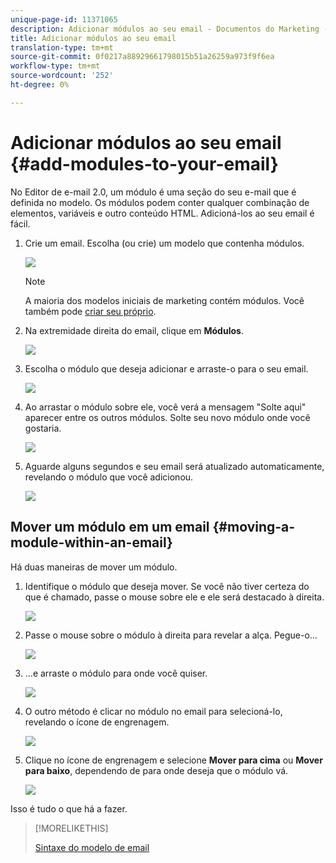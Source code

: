 ```yaml
---
unique-page-id: 11371065
description: Adicionar módulos ao seu email - Documentos do Marketing - Documentação do produto
title: Adicionar módulos ao seu email
translation-type: tm+mt
source-git-commit: 0f0217a88929661798015b51a26259a973f9f6ea
workflow-type: tm+mt
source-wordcount: '252'
ht-degree: 0%

---
```



# Adicionar módulos ao seu email {#add-modules-to-your-email}

No Editor de e-mail 2.0, um módulo é uma seção do seu e-mail que é definida no modelo. Os módulos podem conter qualquer combinação de elementos, variáveis e outro conteúdo HTML. Adicioná-los ao seu email é fácil.

1. Crie um email. Escolha (ou crie) um modelo que contenha módulos.

   ![](assets/one-1.png)

   >[!NOTE]
   >
   >A maioria dos modelos iniciais de marketing contém módulos. Você também pode [criar seu próprio](/help/marketo/product-docs/email-marketing/general/email-editor-2/email-template-syntax.md#modules).

1. Na extremidade direita do email, clique em **Módulos**.

   ![](assets/two-3.png)

1. Escolha o módulo que deseja adicionar e arraste-o para o seu email.

   ![](assets/three-3.png)

1. Ao arrastar o módulo sobre ele, você verá a mensagem &quot;Solte aqui&quot; aparecer entre os outros módulos. Solte seu novo módulo onde você gostaria.

   ![](assets/four-2.png)

1. Aguarde alguns segundos e seu email será atualizado automaticamente, revelando o módulo que você adicionou.

   ![](assets/five-3.png)

## Mover um módulo em um email {#moving-a-module-within-an-email}

Há duas maneiras de mover um módulo.

1. Identifique o módulo que deseja mover. Se você não tiver certeza do que é chamado, passe o mouse sobre ele e ele será destacado à direita.

   ![](assets/six-2.png)

1. Passe o mouse sobre o módulo à direita para revelar a alça. Pegue-o...

   ![](assets/seven-2.png)

1. ...e arraste o módulo para onde você quiser.

   ![](assets/eight-2.png)

1. O outro método é clicar no módulo no email para selecioná-lo, revelando o ícone de engrenagem.

   ![](assets/nine-2.png)

1. Clique no ícone de engrenagem e selecione **Mover para cima** ou **Mover para baixo**, dependendo de para onde deseja que o módulo vá.

   ![](assets/ten-2.png)

Isso é tudo o que há a fazer.

>[!MORELIKETHIS]
>
>[Sintaxe do modelo de email](/help/marketo/product-docs/email-marketing/general/email-editor-2/email-template-syntax.md)
